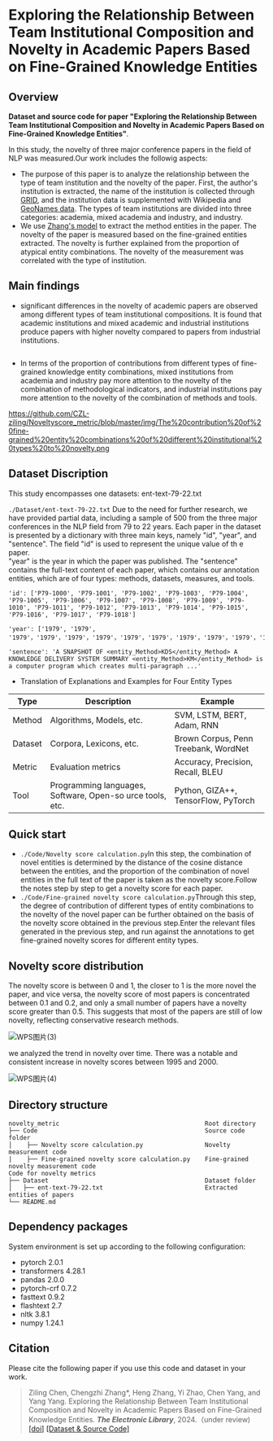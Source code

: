 # Exploring the Relationship Between Team Institutional Composition and Novelty in Academic Papers Based on Fine-Grained Knowledge Entities
## Overview

**Dataset and source code for paper "Exploring the Relationship Between Team Institutional Composition and Novelty in Academic Papers Based on Fine-Grained Knowledge Entities"**.

In this study, the novelty of three major conference papers in the field of NLP was measured.Our work includes the followig aspects:

* The purpose of this paper is to analyze the relationship between the type of team institution and the novelty of the paper. First, the author's institution is extracted, the name of the institution is collected through [GRID](https://grid.ac/), and the institution data is supplemented with Wikipedia and [GeoNames data](https://www.geonames.org/). The types of team institutions are divided into three categories: academia, mixed academia and industry, and industry.
* We use [Zhang's model](https://github.com/ZH-heng/technology_development) to extract the method entities in the paper. The novelty of the paper is measured based on the fine-grained entities extracted. The novelty is further explained from the proportion of atypical entity combinations. The novelty of the measurement was correlated with the type of institution.

## Main findings

* significant differences in the novelty of academic papers are observed among different types of team institutional compositions. It is found that academic institutions and mixed academic and industrial institutions produce papers with higher novelty compared to papers from industrial institutions.
  

<div>
  <img src=""/>
</div>


* In terms of the proportion of contributions from different types of fine-grained knowledge entity combinations, mixed institutions from academia and industry pay more attention to the novelty of the combination of methodological indicators, and industrial institutions pay more attention to the novelty of the combination of methods and tools.
  
https://github.com/CZL-ziling/Noveltyscore_metric/blob/master/img/The%20contribution%20of%20fine-grained%20entity%20combinations%20of%20different%20institutional%20types%20to%20novelty.png

## Dataset Discription

This study encompasses one datasets: ent-text-79-22.txt

`./Dataset/ent-text-79-22.txt`   Due to the need for further research, we have provided partial data, including a sample of 500 from the three major conferences in the NLP field from 79 to 22 years. Each paper in the dataset is presented by a dictionary with three main keys, namely "id", "year", and "sentence". 
The field "id" is used to represent the unique value of th  e paper.   
"year" is the year in which the paper was published. 
The "sentence" contains the full-text content of each paper, which contains our annotation entities, which are of four types: methods, datasets, measures, and tools.  
```
'id': ['P79-1000', 'P79-1001', 'P79-1002', 'P79-1003', 'P79-1004', 'P79-1005', 'P79-1006', 'P79-1007', 'P79-1008', 'P79-1009', 'P79-1010', 'P79-1011', 'P79-1012', 'P79-1013', 'P79-1014', 'P79-1015', 'P79-1016', 'P79-1017', 'P79-1018']

'year': ['1979', '1979', '1979'，'1979'，'1979'，'1979'，'1979'，'1979'，'1979'，'1979'，'1979'，'1979'，'1979'，'1979'，'1979'，'1979'，'1979'，'1979']

'sentence': 'A SNAPSHOT OF <entity_Method>KDS</entity_Method> A KNOWLEDGE DELIVERY SYSTEM SUMMARY <entity_Method>KM</entity_Method> is a computer program which creates multi-paragraph ...'
```
*  Translation of Explanations and Examples for Four Entity Types
  
|    Type  |        Description       | Example|
| -------- | -------------------------|-------------------------|
|  Method  | Algorithms, Models, etc. | SVM, LSTM, BERT, Adam, RNN          |
|  Dataset | Corpora, Lexicons, etc.  | Brown Corpus, Penn Treebank, WordNet|
|  Metric  | Evaluation metrics       | Accuracy, Precision, Recall, BLEU   |
|  Tool    | Programming languages, Software, Open-so urce tools, etc.| Python, GIZA++, TensorFlow, PyTorch|

## Quick start
* `./Code/Novelty score calculation.py`In this step, the combination of novel entities is determined by the distance of the cosine distance between the entities, and the proportion of the combination of novel entities in the full text of the paper is taken as the novelty score.Follow the notes step by step to get a novelty score for each paper.
* `./Code/Fine-grained novelty score calculation.py`Through this step, the degree of contribution of different types of entity combinations to the novelty of the novel paper can be further obtained on the basis of the novelty score obtained in the previous step.Enter the relevant files generated in the previous step, and run against the annotations to get fine-grained novelty scores for different entity types.

## Novelty score distribution

The novelty score is between 0 and 1, the closer to 1 is the more novel the paper, and vice versa, the novelty score of most papers is concentrated between 0.1 and 0.2, and only a small number of papers have a novelty score greater than 0.5. This suggests that most of the papers are still of low novelty, reflecting conservative research methods.

![WPS图片(3)](https://github.com/CZL-ziling/Noveltyscore_metric/assets/156270701/e129c306-e6d9-4da8-84a0-cb35ac63abfb)


we analyzed the trend in novelty over time. There was a notable and consistent increase in novelty scores between 1995 and 2000.

![WPS图片(4)](https://github.com/CZL-ziling/Noveltyscore_metric/assets/156270701/6f2c8a91-90b0-43eb-827c-c1f7ee1ada09)

## Directory structure
    novelty_metric                                        Root directory
    ├── Code                                              Source code folder
    │    ├── Novelty score calculation.py                 Novelty measurement code
    |    ├── Fine-grained novelty score calculation.py    Fine-grained novelty measurement code
    Code for novelty metrics
    ├── Dataset                                           Dataset folder
    │   ├── ent-text-79-22.txt                            Extracted entities of papers
    └── README.md

## Dependency packages
System environment is set up according to the following configuration:
- pytorch 2.0.1  
- transformers 4.28.1  
- pandas 2.0.0  
- pytorch-crf 0.7.2  
- fasttext 0.9.2  
- flashtext 2.7  
- nltk 3.8.1  
- numpy 1.24.1  


## Citation
Please cite the following paper if you use this code and dataset in your work.
    
>Ziling Chen, Chengzhi Zhang\*, Heng Zhang, Yi Zhao, Chen Yang, and Yang Yang. Exploring the Relationship Between Team Institutional Composition and Novelty in Academic Papers Based on Fine-Grained Knowledge Entities. ***The Electronic Library***, 2024.（under review)  [[doi]]()  [[Dataset & Source Code]](https://github.com/CZL-ziling/Noveltyscore_metric) 
